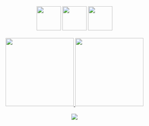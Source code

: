 <div align=center>
<img src="https://cdn.jsdelivr.net/gh/devicons/devicon/icons/mysql/mysql-original-wordmark.svg" height="64" width="64"/>
<img src="https://cdn.jsdelivr.net/gh/devicons/devicon/icons/php/php-original.svg" height="64" width="64"/>
<img src="https://cdn.jsdelivr.net/gh/devicons/devicon/icons/laravel/laravel-plain-wordmark.svg" height="64" width="64"/>
</div>

<br>

<div align="center">
  <a href="https://github.com/GabrielOliver96">
  <img height="180em" src="https://github-readme-stats.vercel.app/api?username=GabrielOliveira1996&show_icons=true&theme=dark&include_all_commits=true&count_private=true"/>
  <img height="180em" src="https://github-readme-stats.vercel.app/api/top-langs/?username=GabrielOliveira1996&layout=compact&langs_count=7&theme=dark"/>
</div>

<br>
  
<div align="center">
<a href="https://www.linkedin.com/in/gabriel-oliveira-4b58b9224/" target="_blank"><img src="https://img.shields.io/badge/-LinkedIn-%230077B5?style=for-the-badge&logo=linkedin&logoColor=white" target="_blank"></a> 
</div>
